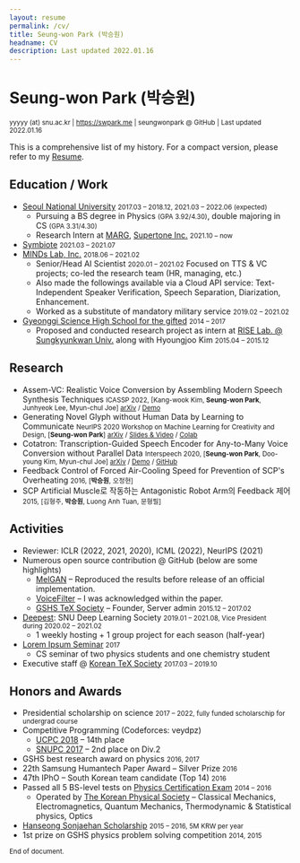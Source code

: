 ```yaml
---
layout: resume
permalink: /cv/
title: Seung-won Park (박승원)
headname: CV
description: Last updated 2022.01.16
---
```


# Seung-won Park (박승원)

<small>yyyyy (at) snu.ac.kr | https://swpark.me | seungwonpark @ GitHub | Last updated 2022.01.16</small>

This is a comprehensive list of my history. For a compact version, please refer to my [Resume](../resume).

## Education / Work

* [Seoul National University](https://en.snu.ac.kr) <small>2017.03 – 2018.12, 2021.03 – 2022.06 (expected)</small>
  * Pursuing a BS degree in Physics <small>(GPA 3.92/4.30)</small>, double majoring in CS <small>(GPA 3.31/4.30)</small>
  * Research Intern at [MARG](http://marg.snu.ac.kr), [Supertone Inc.](https://supertone.ai/) <small>2021.10 – now</small>
* [Symbiote](https://symbiote-ai.github.io/) <small> 2021.03 – 2021.07</small>
* [MINDs Lab, Inc.](https://mindslab-ai.github.io/publications/) <small>2018.06 – 2021.02</small>
  * Senior/Head AI Scientist <small>2020.01 – 2021.02</small>
    Focused on TTS & VC projects; co-led the research team (HR, managing, etc.)
  * Also made the followings available via a Cloud API service:
    Text-Independent Speaker Verification, Speech Separation, Diarization, Enhancement.
  * Worked as a substitute of mandatory military service <small>2019.02 – 2021.02</small>
* [Gyeonggi Science High School for the gifted](https://www.gs.hs.kr) <small>2014 – 2017</small>
  * Proposed and conducted research project as intern at [RISE Lab. @ Sungkyunkwan Univ.](http://ris.skku.edu/home/) along with Hyoungjoo Kim <small>2015.04 – 2015.12</small>

## Research

- Assem-VC: Realistic Voice Conversion by Assembling Modern Speech Synthesis Techniques <small>ICASSP 2022, [Kang-wook Kim, **Seung-won Park**, Junhyeok Lee, Myun-chul Joe] [arXiv](https://arxiv.org/abs/2104.00931) / [Demo](https://mindslab-ai.github.io/assem-vc/)</small>
- Generating Novel Glyph without Human Data by Learning to Communicate <small>NeurIPS 2020 Workshop on Machine Learning for Creativity and Design, [**Seung-won Park**] [arXiv](https://arxiv.org/abs/2010.04402) / [Slides & Video](https://slideslive.com/38941000) / [Colab](https://colab.research.google.com/drive/1NDEdM7PjcS2ohKP39UnsX02hg_EyOpYX?usp=sharing)</small>
- Cotatron: Transcription-Guided Speech Encoder for Any-to-Many Voice Conversion without Parallel Data <small>Interspeech 2020, [**Seung-won Park**, Doo-young Kim, Myun-chul Joe] [arXiv](https://arxiv.org/abs/2005.03295) / [Demo](https://mindslab-ai.github.io/cotatron) / [GitHub](https://github.com/mindslab-ai/cotatron)</small>
- Feedback Control of Forced Air-Cooling Speed for Prevention of SCP's Overheating <small>2016, [**박승원**, 오정현]</small>
- SCP Artificial Muscle로 작동하는 Antagonistic Robot Arm의 Feedback 제어 <small>2015, [김형주, **박승원**, Luong Anh Tuan, 문형필]</small>

## Activities

* Reviewer: ICLR (2022, 2021, 2020), ICML (2022), NeurIPS (2021)
* Numerous open source contribution @ GitHub (below are some highlights)
  * [MelGAN](https://github.com/seungwonpark/melgan) – Reproduced the results before release of an official implementation.
  * [VoiceFilter](https://github.com/mindslab-ai/voicefilter) – I was acknowledged within the paper.
  * [GSHS TeX Society](http://latex.gs.hs.kr) – Founder, Server admin <small>2015.12 – 2017.02</small>
* [Deepest](https://github.com/Deepest-Project): SNU Deep Learning Society <small>2019.01 – 2021.08, Vice President during 2020.02 – 2021.02</small>
  * 1 weekly hosting + 1 group project for each season (half-year)
* [Lorem Ipsum Seminar](https://github.com/seungwonpark/lipsum-seminar) <small>2017</small>
  * CS seminar of two physics students and one chemistry student
* Executive staff @ [Korean TeX Society](http://www.ktug.org) <small>2017.03 – 2019.10</small>

## Honors and Awards

* Presidential scholarship on science <small>2017 – 2022, fully funded scholarschip for undergrad course</small>
* Competitive Programming (Codeforces: veydpz)
  * [UCPC 2018](https://2018.ucpc.io/) – 14th place
  * [SNUPC 2017](https://snups.snucse.org/snupc2017/) – 2nd place on Div.2
* GSHS best research award on physics <small>2016, 2017</small>
* 22th Samsung Humantech Paper Award – Silver Prize <small>2016</small>
* 47th IPhO – South Korean team candidate (Top 14) <small>2016</small>
* Passed all 5 BS-level tests on [Physics Certification Exam](https://kphc.kps.or.kr/about/) <small>2014 – 2016</small>
  * Operated by [The Korean Physical Society](http://www.kps.or.kr/) – Classical Mechanics, Electromagnetics, Quantum Mechanics, Thermodynamic & Statistical physics, Optics
* [Hanseong Sonjaehan Scholarship](http://sonjaehan.org/) <small>2015 – 2016, 5M KRW per year</small>
* 1st prize on GSHS physics problem solving competition <small>2014, 2015</small>

<small>End of document.</small>
